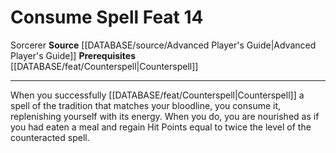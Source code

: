 ﻿---
feat: Consume Spell
id: '1827'
level: '14'
name: Consume Spell
prerequisite: '[[DATABASE/feat/Counterspell|Counterspell]]'
rarity: Common
source: '[[DATABASE/source/Advanced Player''s Guide|Advanced Player''s Guide]]'
trait:
- '[[DATABASE/trait/Sorcerer|Sorcerer]]'
type: Feat

---
# Consume Spell <span class="item-type">Feat 14</span>

<span class="item-trait">Sorcerer</span>
**Source** [[DATABASE/source/Advanced Player's Guide|Advanced Player's Guide]] 
**Prerequisites** [[DATABASE/feat/Counterspell|Counterspell]]

---
When you successfully [[DATABASE/feat/Counterspell|Counterspell]] a spell of the tradition that matches your bloodline, you consume it, replenishing yourself with its energy. When you do, you are nourished as if you had eaten a meal and regain Hit Points equal to twice the level of the counteracted spell.